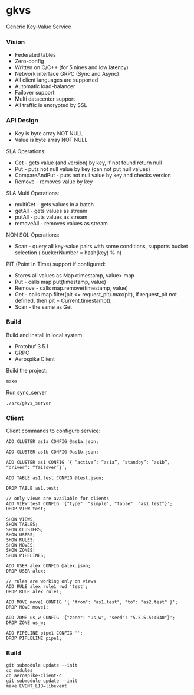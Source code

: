 # gkvs
Generic Key-Value Service

### Vision
* Federated tables
* Zero-config
* Written on C/C++ (for 5 nines and low latency)
* Network interface GRPC (Sync and Async)
* All client languages are supported
* Automatic load-balancer
* Failover support
* Multi datacenter support
* All traffic is encrypted by SSL

### API Design

* Key is byte array NOT NULL
* Value is byte array NOT NULL

SLA Operations:
* Get - gets value (and version) by key, if not found return null
* Put - puts not null value by key (can not put null values)
* CompareAndPut - puts not null value by key and checks version
* Remove - removes value by key

SLA Multi Operations:
* multiGet - gets values in a batch
* getAll - gets values as stream
* putAll - puts values as stream
* removeAll - removes values as stream

NON SQL Operations:
* Scan - query all key-value pairs with some conditions, supports bucket selection ( buckerNumber = hash(key) % n)

PIT (Point In Time) support if configured:
* Stores all values as Map<timestamp, value> map
* Put - calls map.put(timestamp, value)
* Remove - calls map.remove(timestamp, value)
* Get - calls map.filter(pit <= request_pit).max(pit), if request_pit not defined, then pit = Current.timestamp();
* Scan - the same as Get

### Build

Build and install in local system:
* Protobuf 3.5.1
* GRPC
* Aerospike Client

Build the project:
```
make
```

Run sync_server
```
./src/gkvs_server
```

### Client

Client commands to configure service:
```
ADD CLUSTER as1a CONFIG @as1a.json;

ADD CLUSTER as1b CONFIG @as1b.json;

ADD CLUSTER as1 CONFIG ‘{ “active”: “as1a”, “standby”: “as1b”, “driver”: “failover”}’;

ADD TABLE as1.test CONFIG @test.json;

DROP TABLE as1.test;

// only views are available for clients
ADD VIEW test CONFIG '{"type": "simple", "table": "as1.test"}';
DROP VIEW test;

SHOW VIEWS;
SHOW TABLES;
SHOW CLUSTERS;
SHOW USERS;
SHOW RULES;
SHOW MOVES;
SHOW ZONES;
SHOW PIPELINES;

ADD USER alex CONFIG @alex.json;
DROP USER alex;

// rules are working only on views
ADD RULE alex_rule1 rwd 'test'; 
DROP RULE alex_rule1;

ADD MOVE move1 CONFIG '{ "from": "as1.test", "to": "as2.test" }';
DROP MOVE move1;

ADD ZONE us_w CONFIG '{"zone": "us_w", "seed": "5.5.5.5:4040"}';
DROP ZONE us_w;

ADD PIPELINE pipe1 CONFIG '';
DROP PIPLELINE pipe1;

```

### Build

```
git submodule update --init
cd modules
cd aerospike-client-c
git submodule update --init
make EVENT_LIB=libevent
```

